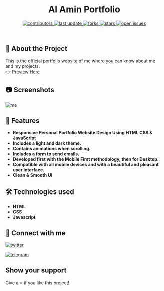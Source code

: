 <div align="center">
  <h1>Al Amin Portfolio</h1>

<!-- Badges -->
<p>
  <a href="https://github.com/alaminniyaz/alamin-portfolio/graphs/contributors">
    <img src="https://img.shields.io/github/contributors/Louis3797/awesome-readme-template" alt="contributors" />
  </a>
  <a href="https://github.com/alaminniyaz/alamin-portfolio/graphs/commit-activity">
    <img src="https://img.shields.io/github/last-commit/Louis3797/awesome-readme-template" alt="last update" />
  </a>
  <a href="https://github.com/alaminniyaz/alamin-portfolio/forks">
    <img src="https://img.shields.io/github/forks/Louis3797/awesome-readme-template" alt="forks" />
  </a>
  <a href="https://github.com/alaminniyaz/alamin-portfolio/pulse">
    <img src="https://img.shields.io/github/stars/Louis3797/awesome-readme-template" alt="stars" />
  </a>
  <a href="(https://github.com/alaminniyaz/alamin-portfolio/issues)">
    <img src="https://img.shields.io/github/issues/Louis3797/awesome-readme-template" alt="open issues" />
  </a>
</p>
</div>

<br />

<!-- About the Project -->

## :star2: About the Project

This is the official portfolio website of me where you can know about me and my projects.
<br>
👉 [Preview Here](https://ialamin.netlify.app)

<!-- Screenshots -->

## :camera: Screenshots

![me](https://user-images.githubusercontent.com/104723233/224712526-aa7d1877-549c-4ccb-ab55-552037302e46.jpg)



<!-- Features -->

## :dart: Features

- **Responsive Personal Portfolio Website Design Using HTML CSS & JavaScript**
- **Includes a light and dark theme.**
- **Contains animations when scrolling.**
- **Includes a form to send emails.**
- **Developed first with the Mobile First methodology, then for Desktop.**
- **Compatible with all mobile devices and with a beautiful and pleasant user interface.**
- **Clean & Smooth UI**


<!-- TechStack -->
## 🛠️ Technologies used

- **HTML**
- **CSS**
- **Javascript**


## 🔗 Connect with me 

[![twitter](https://img.shields.io/badge/twitter-1DA1F2?style=for-the-badge&logo=twitter&logoColor=white)](https://twitter.com/alaminniyaz)

[![telegram](https://img.shields.io/badge/telegram-1DA1F2?style=for-the-badge&logo=telegram&logoColor=white)](https://t.me/alaminniyaz)


## Show your support
Give a ⭐️ if you like this project!
